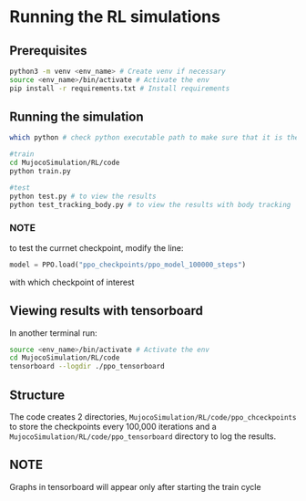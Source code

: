 # Running the RL simulations

## Prerequisites
```bash
python3 -m venv <env_name> # Create venv if necessary
source <env_name>/bin/activate # Activate the env
pip install -r requirements.txt # Install requirements
```

## Running the simulation
```bash
which python # check python executable path to make sure that it is the correct env

#train
cd MujocoSimulation/RL/code
python train.py

#test
python test.py # to view the results
python test_tracking_body.py # to view the results with body tracking
```

### NOTE
to test the currnet checkpoint, modify the line:
```python
model = PPO.load("ppo_checkpoints/ppo_model_100000_steps")
```
with which checkpoint of interest

## Viewing results with tensorboard
In another terminal run:
```bash
source <env_name>/bin/activate # Activate the env
cd MujocoSimulation/RL/code 
tensorboard --logdir ./ppo_tensorboard
```
## Structure
The code creates 2 directories, `MujocoSimulation/RL/code/ppo_chceckpoints` to store the checkpoints every 100,000 iterations and a 
`MujocoSimulation/RL/code/ppo_tensorboard` directory to log the results.

## **NOTE**
Graphs in tensorboard will appear only after starting the train cycle

